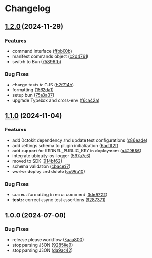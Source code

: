 # Changelog

## [1.2.0](https://github.com/ubiquity-os-marketplace/command-query/compare/v1.1.0...v1.2.0) (2024-11-29)

### Features

- command interface ([ffbb00b](https://github.com/ubiquity-os-marketplace/command-query/commit/ffbb00b3fa350c7edeebc922ac270ac1ea0b4553))
- manifest commands object ([c2d4761](https://github.com/ubiquity-os-marketplace/command-query/commit/c2d476199f5e4d49c62ce01aa8e08e50ff5e7968))
- switch to Bun ([75896fb](https://github.com/ubiquity-os-marketplace/command-query/commit/75896fbeea121edba53d3b82a1bc428d7d46b8e0))

### Bug Fixes

- change tests to CJS ([b2f214b](https://github.com/ubiquity-os-marketplace/command-query/commit/b2f214ba9bc37f2d367443a5dfc00ff645c02592))
- formatting ([1562da1](https://github.com/ubiquity-os-marketplace/command-query/commit/1562da1f02ac52642b7bada8a917763c43bc9be7))
- setup bun ([75a3a37](https://github.com/ubiquity-os-marketplace/command-query/commit/75a3a37d533e6ea64bd0bd4b8f33165b5cecd9e7))
- upgrade Typebox and cross-env ([f6ca42a](https://github.com/ubiquity-os-marketplace/command-query/commit/f6ca42a0bca8db7eba41d8720999dadb7f455bf0))

## [1.1.0](https://github.com/ubiquity-os-marketplace/command-query/compare/v1.0.0...v1.1.0) (2024-11-04)

### Features

- add Octokit dependency and update test configurations ([d86eade](https://github.com/ubiquity-os-marketplace/command-query/commit/d86eade677985603aa153dc203450bcaf73accb2))
- add settings schema to plugin initialization ([6addf2f](https://github.com/ubiquity-os-marketplace/command-query/commit/6addf2f5d8cce6eb4a1451676f5e44a43f0b85c9))
- add support for KERNEL_PUBLIC_KEY in deployment ([a429556](https://github.com/ubiquity-os-marketplace/command-query/commit/a4295561e01ec0b1b6f0a17ff06bbb6826db1eea))
- integrate ubiquity-os-logger ([597a7c3](https://github.com/ubiquity-os-marketplace/command-query/commit/597a7c380aba6e5542b74766f75df2083b4dfeb9))
- moved to SDK ([914bf62](https://github.com/ubiquity-os-marketplace/command-query/commit/914bf62f03565eb9457a97ada9ebaabb36dccf9f))
- schema validation ([cbace97](https://github.com/ubiquity-os-marketplace/command-query/commit/cbace9751bf58e625492ae7051a583b2cd5c85d6))
- worker deploy and delete ([cc96a10](https://github.com/ubiquity-os-marketplace/command-query/commit/cc96a10b7870f68bfcc00d55e7225f21f6e77526))

### Bug Fixes

- correct formatting in error comment ([3de9722](https://github.com/ubiquity-os-marketplace/command-query/commit/3de972224ec41cb71890e67f0c24490abbae0820))
- **tests:** correct async test assertions ([6287371](https://github.com/ubiquity-os-marketplace/command-query/commit/6287371adcef44c96e295ceb92cbbe873a92dcf5))

## 1.0.0 (2024-07-08)

### Bug Fixes

- release please workflow ([3aaa800](https://github.com/ubiquibot/command-query-user/commit/3aaa800e4ad22d3334d7a063172b8e9f0c250b1f))
- stop parsing JSON ([92858e9](https://github.com/ubiquibot/command-query-user/commit/92858e9db46360978764f3c1e728f33fab7ea9f2))
- stop parsing JSON ([da9ad42](https://github.com/ubiquibot/command-query-user/commit/da9ad4257b7e53112ea1d9779936998afa331b29))
